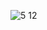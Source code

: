 ![5 12](https://cloud.githubusercontent.com/assets/17029783/14401970/10551cb0-fdd9-11e5-9f61-a921f7dcfc38.PNG)
